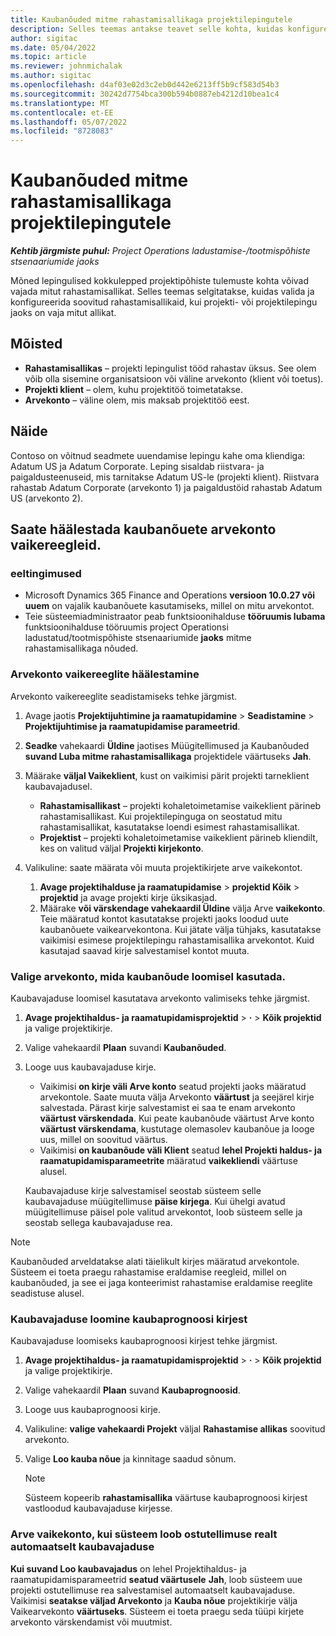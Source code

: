 ```yaml
---
title: Kaubanõuded mitme rahastamisallikaga projektilepingutele
description: Selles teemas antakse teavet selle kohta, kuidas konfigureerida ja kasutada kaubavajadusi mitme rahastamisallikaga.
author: sigitac
ms.date: 05/04/2022
ms.topic: article
ms.reviewer: johnmichalak
ms.author: sigitac
ms.openlocfilehash: d4af03e02d3c2eb0d442e6213ff5b9cf583d54b3
ms.sourcegitcommit: 30242d7754bca300b594b0887eb4212d10bea1c4
ms.translationtype: MT
ms.contentlocale: et-EE
ms.lasthandoff: 05/07/2022
ms.locfileid: "8728083"
---
```

# <a name="item-requirements-for-project-contracts-with-multiple-funding-sources"></a>Kaubanõuded mitme rahastamisallikaga projektilepingutele

_**Kehtib järgmiste puhul:** Project Operations ladustamise-/tootmispõhiste stsenaariumide jaoks_

Mõned lepingulised kokkulepped projektipõhiste tulemuste kohta võivad vajada mitut rahastamisallikat. Selles teemas selgitatakse, kuidas valida ja konfigureerida soovitud rahastamisallikaid, kui projekti- või projektilepingu jaoks on vaja mitut allikat.

## <a name="terminology"></a>Mõisted

- **Rahastamisallikas** – projekti lepingulist tööd rahastav üksus. See olem võib olla sisemine organisatsioon või väline arvekonto (klient või toetus).
- **Projekti klient** – olem, kuhu projektitöö toimetatakse.
- **Arvekonto** – väline olem, mis maksab projektitöö eest.

## <a name="example"></a>Näide

Contoso on võitnud seadmete uuendamise lepingu kahe oma kliendiga: Adatum US ja Adatum Corporate. Leping sisaldab riistvara- ja paigaldusteenuseid, mis tarnitakse Adatum US-le (projekti klient). Riistvara rahastab Adatum Corporate (arvekonto 1) ja paigaldustöid rahastab Adatum US (arvekonto 2).

## <a name="set-up-invoice-account-defaulting-rules-for-item-requirements"></a>Saate häälestada kaubanõuete arvekonto vaikereegleid.

### <a name="prerequisites"></a>eeltingimused

- Microsoft Dynamics 365 Finance and Operations **versioon 10.0.27 või uuem** on vajalik kaubanõuete kasutamiseks, millel on mitu arvekontot.
- Teie süsteemiadministraator peab funktsioonihalduse **tööruumis lubama** funktsioonihalduse tööruumis project Operationsi ladustatud/tootmispõhiste stsenaariumide **jaoks** mitme rahastamisallikaga nõuded.

### <a name="set-up-the-invoice-account-defaulting-rules"></a>Arvekonto vaikereeglite häälestamine

Arvekonto vaikereeglite seadistamiseks tehke järgmist.

1. Avage jaotis **Projektijuhtimine ja raamatupidamine** \> **Seadistamine** \> **Projektijuhtimise ja raamatupidamise parameetrid**.
1. **Seadke** vahekaardi **Üldine** jaotises Müügitellimused ja Kaubanõuded **suvand Luba mitme rahastamisallikaga** projektidele väärtuseks **Jah**.
1. Määrake **väljal Vaikeklient**, kust on vaikimisi pärit projekti tarneklient kaubavajadusel.

    - **Rahastamisallikast** – projekti kohaletoimetamise vaikeklient pärineb rahastamisallikast. Kui projektilepinguga on seostatud mitu rahastamisallikat, kasutatakse loendi esimest rahastamisallikat.
    - **Projektist** – projekti kohaletoimetamise vaikeklient pärineb kliendilt, kes on valitud väljal **Projekti kirjekonto**.

1. Valikuline: saate määrata või muuta projektikirjete arve vaikekontot.

    1. **Avage projektihalduse ja raamatupidamise** \> **projektid Kõik** \> **projektid** ja avage projekti kirje üksikasjad.
    2. Määrake **või värskendage vahekaardil Üldine** välja Arve **vaikekonto**. Teie määratud kontot kasutatakse projekti jaoks loodud uute kaubanõuete vaikearvekontona. Kui jätate välja tühjaks, kasutatakse vaikimisi esimese projektilepingu rahastamisallika arvekontot. Kuid kasutajad saavad kirje salvestamisel kontot muuta.

### <a name="select-the-invoice-account-to-use-when-you-create-an-item-requirement"></a>Valige arvekonto, mida kaubanõude loomisel kasutada.

Kaubavajaduse loomisel kasutatava arvekonto valimiseks tehke järgmist.

1. **Avage projektihaldus- ja raamatupidamisprojektid** \> **·** \> **Kõik projektid** ja valige projektikirje.
1. Valige vahekaardil **Plaan** suvandi **Kaubanõuded**.
1. Looge uus kaubavajaduse kirje.

    - Vaikimisi **on kirje väli Arve konto** seatud projekti jaoks määratud arvekontole. Saate muuta välja Arvekonto **väärtust** ja seejärel kirje salvestada. Pärast kirje salvestamist ei saa te enam arvekonto **väärtust värskendada**. Kui peate kaubanõude väärtust Arve konto **väärtust värskendama**, kustutage olemasolev kaubanõue ja looge uus, millel on soovitud väärtus.
    - Vaikimisi **on kaubanõude väli Klient** seatud **lehel Projekti haldus- ja raamatupidamisparameetrite** määratud **vaikekliendi** väärtuse alusel.

    Kaubavajaduse kirje salvestamisel seostab süsteem selle kaubavajaduse müügitellimuse **päise kirjega**. Kui ühelgi avatud müügitellimuse päisel pole valitud arvekontot, loob süsteem selle ja seostab sellega kaubavajaduse rea.

> [!NOTE]
> Kaubanõuded arveldatakse alati täielikult kirjes määratud arvekontole. Süsteem ei toeta praegu rahastamise eraldamise reegleid, millel on kaubanõuded, ja see ei jaga konteerimist rahastamise eraldamise reeglite seadistuse alusel.

### <a name="create-an-item-requirement-from-an-item-forecast-record"></a>Kaubavajaduse loomine kaubaprognoosi kirjest

Kaubavajaduse loomiseks kaubaprognoosi kirjest tehke järgmist.

1. **Avage projektihaldus- ja raamatupidamisprojektid** \> **·** \> **Kõik projektid** ja valige projektikirje.
1. Valige vahekaardil **Plaan** suvand **Kaubaprognoosid**.
1. Looge uus kaubaprognoosi kirje.
1. Valikuline: **valige vahekaardi Projekt** väljal **Rahastamise allikas** soovitud arvekonto.
1. Valige **Loo kauba nõue** ja kinnitage saadud sõnum.

    > [!NOTE]
    > Süsteem kopeerib **rahastamisallika** väärtuse kaubaprognoosi kirjest vastloodud kaubavajaduse kirjesse.

### <a name="default-invoice-account-when-the-system-automatically-creates-an-item-requirement-from-a-purchase-order-line"></a>Arve vaikekonto, kui süsteem loob ostutellimuse realt automaatselt kaubavajaduse

**Kui suvand Loo kaubavajadus** on lehel Projektihaldus- ja raamatupidamisparameetrid **seatud väärtusele** **Jah**, loob süsteem uue projekti ostutellimuse rea salvestamisel automaatselt kaubavajaduse. Vaikimisi **seatakse väljad Arvekonto** ja **Kauba nõue** projektikirje välja Vaikearvekonto **väärtuseks**. Süsteem ei toeta praegu seda tüüpi kirjete arvekonto värskendamist või muutmist.
